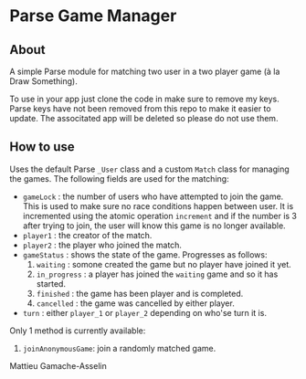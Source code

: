# Parse Game Manager

## About

A simple Parse module for matching two user in a two player game (à la Draw Something).

To use in your app just clone the code in make sure to remove my keys. Parse keys have not been removed from this repo to make it easier to update. The associtated app will be deleted so please do not use them. 


## How to use

Uses the default Parse `_User` class and a custom `Match` class for managing the games. The following fields are used for the matching:

- `gameLock` : the number of users who have attempted to join the game. This is used to make sure no race conditions happen between user. It is incremented using the atomic operation `increment` and if the number is 3 after trying to join, the user will know this game is no longer available.
- `player1` : the creator of the match.
- `player2` : the player who joined the match.
- `gameStatus` : shows the state of the game. Progresses as follows: 
  1. `waiting` : somone created the game but no player have joined it yet.
  2. `in_progress` : a player has joined the `waiting` game and so it has started.
  3. `finished` : the game has been player and is completed.
  4. `cancelled` : the game was cancelled by either player.
- `turn` : either `player_1` or `player_2` depending on who'se turn it is.

Only 1 method is currently available:

1. `joinAnonymousGame`: join a randomly matched game.



Mattieu Gamache-Asselin